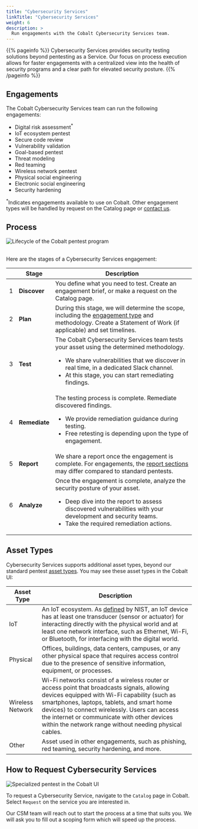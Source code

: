```yaml
---
title: "Cybersecurity Services"
linkTitle: "Cybersecurity Services"
weight: 6
description: >
  Run engagements with the Cobalt Cybersecurity Services team.
---
```


{{% pageinfo %}}
Cybersecurity Services provides security testing solutions beyond pentesting as a Service. Our focus on process execution allows for faster engagements with a centralized view into the health of security programs and a clear path for elevated security posture.
{{% /pageinfo %}}

## Engagements

The Cobalt Cybersecurity Services team can run the following engagements:

- Digital risk assessment<sup>*</sup>
- IoT ecosystem pentest
- Secure code review
- Vulnerability validation
- Goal-based pentest
- Threat modeling
- Red teaming
- Wireless network pentest
- Physical social engineering
- Electronic social engineering
- Security hardening

<sup>*</sup>Indicates engagements available to use on Cobalt. Other engagement types will be handled by request on the Catalog page or [contact us](mailto:cybersecurity_services@cobalt.io).

<!--
## Methodologies

We follow pentest methodologies based on the industry best practices. Learn more about each methodology:

- IoT ecosystem testing
- Thick client application testing
- Wireless network testing
- Physical testing
- Threat modeling
- Phishing
- Red teaming
- Security hardening
- Secure code review
-->

## Process

![Lifecycle of the Cobalt pentest program](/deepdive/PentestProcessFlow.png "Lifecycle of the Cobalt pentest program")
<br><br>

Here are the stages of a Cybersecurity Services engagement:

| | Stage | Description |
|---|---|---|
| 1 | **Discover** | You define what you need to test. Create an engagement brief, or make a request on the Catalog page.  |
| 2 | **Plan** | During this stage, we will determine the scope, including the [engagement type](#pentest-engagements) and methodology. Create a Statement of Work (if applicable) and set timelines. |
| 3 | **Test** | The Cobalt Cybersecurity Services team tests your asset using the determined methodology.<ul><li>We share vulnerabilities that we discover in real time, in a dedicated Slack channel.</li><li>At this stage, you can start remediating findings.</li></ul> |
| 4 | **Remediate** | The testing process is complete. Remediate discovered findings.<ul><li>We provide remediation guidance during testing.</li><li>Free retesting is depending upon the type of engagement.</li></ul> |
| 5 | **Report** | We share a report once the engagement is complete. For engagements, the [report sections](/platform-deep-dive/pentests/reports/report-contents/) may differ compared to standard pentests. |
| 6 | **Analyze** | Once the engagement is complete, analyze the security posture of your asset.<ul><li>Deep dive into the report to assess discovered vulnerabilities with your development and security teams.</li><li>Take the required remediation actions.</li></ul> |

## Asset Types

Cybersecurity Services supports additional asset types, beyond our standard pentest [asset types](/platform-deep-dive/assets/asset-types/). You may see these asset types in the Cobalt UI:

| Asset Type | Description |
|---|---|
| IoT | An IoT ecosystem. As [defined](https://csrc.nist.gov/glossary/term/iot_device) by NIST, an IoT device has at least one transducer (sensor or actuator) for interacting directly with the physical world and at least one network interface, such as Ethernet, Wi-Fi, or Bluetooth, for interfacing with the digital world. |
| Physical | Offices, buildings, data centers, campuses, or any other physical space that requires access control due to the presence of sensitive information, equipment, or processes. |
| Wireless Network | Wi-Fi networks consist of a wireless router or access point that broadcasts signals, allowing devices equipped with Wi-Fi capability (such as smartphones, laptops, tablets, and smart home devices) to connect wirelessly. Users can access the internet or communicate with other devices within the network range without needing physical cables. |
| Other | Asset used in other engagements, such as phishing, red teaming, security hardening, and more.

## How to Request Cybersecurity Services

![Specialized pentest in the Cobalt UI](/profservices/specialized-pentest-label.png "Specialized pentest in the Cobalt UI")

To request a Cybersecurity Service, navigate to the `Catalog` page in Cobalt. Select `Request` on the service you are interested in.

Our CSM team will reach out to start the process at a time that suits you. We will ask you to fill out a scoping form which will speed up the process.
